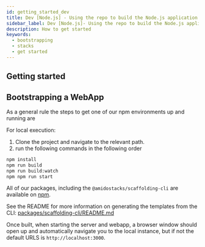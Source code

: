 ```yaml
---
id: getting_started_dev
title: Dev [Node.js] - Using the repo to build the Node.js application
sidebar_label: Dev [Node.js]- Using the repo to build the Node.js application
description: How to get started
keywords:
  - bootstrapping
  - stacks
  - get started
---
```


## Getting started

## Bootstrapping a WebApp

As a general rule the steps to get one of our npm environments up and running are

For local execution:

  1. Clone the project and navigate to the relevant path.
  2. run the following commands in the following order
  
  ```bash
  npm install
  npm run build
  npm run build:watch
  npm npm run start
  ```

All of our packages, including the `@amidostacks/scaffolding-cli` are available on [npm](https://www.npmjs.com/package/@amidostacks/scaffolding-cli).

See the README for more information on generating the templates from the CLI: [packages/scaffolding-cli/README.md](https://github.com/amido/stacks-webapp-template/blob/master/packages/scaffolding-cli/README.md)

Once built, when starting the server and webapp, a browser window should open up and automatically navigate you to the local instance, but if not the default URLS is `http://localhost:3000`.
